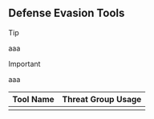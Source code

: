 ## Defense Evasion Tools

> [!TIP]
> aaa

> [!IMPORTANT]
> aaa

| Tool Name | Threat Group Usage |
|---|---|
| | |
